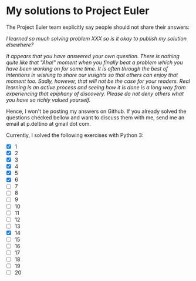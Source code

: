 # My solutions to Project Euler

The Project Euler team explicitly say people should not share their answers:

_I learned so much solving problem XXX so is it okay to publish my solution elsewhere?_

_It appears that you have answered your own question. There is nothing quite like that "Aha!" moment when you finally beat a problem which you have been working on for some time. It is often through the best of intentions in wishing to share our insights so that others can enjoy that moment too. Sadly, however, that will not be the case for your readers. Real learning is an active process and seeing how it is done is a long way from experiencing that epiphany of discovery. Please do not deny others what you have so richly valued yourself._

Hence, I won't be posting my answers on Github. If you already solved the questions checked bellow and want to discuss them with me, send me an email at p.deltino at gmail dot com.

Currently, I solved the following exercises with Python 3:

- [X] 1
- [x] 2
- [x] 3
- [x] 4
- [X] 5
- [X] 6
- [ ] 7
- [ ] 8
- [ ] 9
- [ ] 10
- [ ] 11
- [ ] 12
- [ ] 13
- [X] 14
- [ ] 15
- [ ] 16
- [ ] 17
- [ ] 18
- [ ] 19
- [ ] 20
